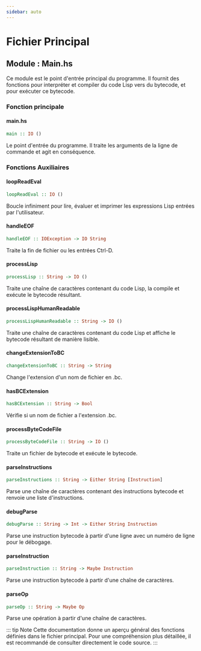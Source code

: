 ```yaml
---
sidebar: auto
---
```


# Fichier Principal

## Module : Main.hs

Ce module est le point d'entrée principal du programme. Il fournit des fonctions pour interpréter et compiler du code Lisp vers du bytecode, et pour exécuter ce bytecode.

### Fonction principale

#### main.hs

```haskell
main :: IO ()
```
Le point d'entrée du programme. Il traite les arguments de la ligne de commande et agit en conséquence.

### Fonctions Auxiliaires
#### loopReadEval
```haskell
loopReadEval :: IO ()
```
Boucle infiniment pour lire, évaluer et imprimer les expressions Lisp entrées par l'utilisateur.

#### handleEOF
```haskell
handleEOF :: IOException -> IO String
```
Traite la fin de fichier ou les entrées Ctrl-D.

#### processLisp
```haskell
processLisp :: String -> IO ()
```
Traite une chaîne de caractères contenant du code Lisp, la compile et exécute le bytecode résultant.

#### processLispHumanReadable
```haskell
processLispHumanReadable :: String -> IO ()
```
Traite une chaîne de caractères contenant du code Lisp et affiche le bytecode résultant de manière lisible.

#### changeExtensionToBC
```haskell
changeExtensionToBC :: String -> String
```
Change l'extension d'un nom de fichier en .bc.

#### hasBCExtension
```haskell
hasBCExtension :: String -> Bool
```
Vérifie si un nom de fichier a l'extension .bc.

#### processByteCodeFile
```haskell
processByteCodeFile :: String -> IO ()
```
Traite un fichier de bytecode et exécute le bytecode.

#### parseInstructions
```haskell
parseInstructions :: String -> Either String [Instruction]
```
Parse une chaîne de caractères contenant des instructions bytecode et renvoie une liste d'instructions.

#### debugParse
```haskell
debugParse :: String -> Int -> Either String Instruction
```
Parse une instruction bytecode à partir d'une ligne avec un numéro de ligne pour le débogage.

#### parseInstruction
```haskell
parseInstruction :: String -> Maybe Instruction
```
Parse une instruction bytecode à partir d'une chaîne de caractères.

#### parseOp
```haskell
parseOp :: String -> Maybe Op
```
Parse une opération à partir d'une chaîne de caractères.

::: tip Note
Cette documentation donne un aperçu général des fonctions définies dans le fichier principal. Pour une compréhension plus détaillée, il est recommandé de consulter directement le code source.
:::